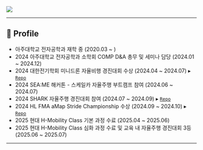 <img src="https://capsule-render.vercel.app/api?type=waving&color=F28B30&height=200&section=header&text=Jeomyo's%20GitHub!&fontSize=40&fontColor=ffffff" />

---

## 🏫 Profile

- 아주대학교 전자공학과 재학 중 (2020.03 ~ )
- 2024 아주대학교 전자공학과 소학회 COMP D&A 총무 및 세미나 담당 (2024.01 ~ 2024.12)
- 2024 대한전기학회 미니드론 자율비행 경진대회 수상 (2024.04 ~ 2024.07)
  ▸ [`Repo`](https://github.com/Jeomyo/2024_MiniDrone_Jeomyo)
- 2024 SEA:ME 해커톤 - 스케일카 자율주행 부트캠프 참여 (2024.06 ~ 2024.07)
- 2024 SHARK 자율주행 경진대회 참여 (2024.07 ~ 2024.09)
  ▸ [`Repo`](https://github.com/Jeomyo/2024_SHARK_Jeomyo)
- 2024 HL FMA aMap Stride Championship 수상 (2024.09 ~ 2024.10)
  ▸ [`Repo`](https://github.com/Jeomyo/2024_HL_FMA_Jeomyo)
- 2025 현대 H-Mobility Class 기본 과정 수료 (2025.04 ~ 2025.06)
- 2025 현대 H-Mobility Class 심화 과정 수료 및 교육 내 자율주행 경진대회 3등 (2025.06 ~ 2025.07)
---
